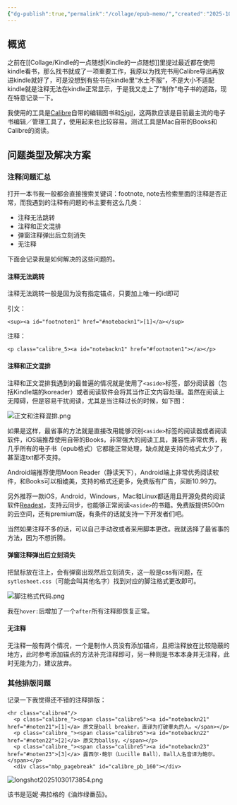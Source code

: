 ```yaml
---
{"dg-publish":true,"permalink":"/collage/epub-memo/","created":"2025-10-30T08:33:03.000+08:00"}
---
```


## 概览

之前在[[Collage/Kindle的一点随想\|Kindle的一点随想]]里提过最近都在使用kindle看书，那么找书就成了一项重要工作，我原以为找完书用Calibre导出再放进kindle就好了，可是没想到有些书在kindle里“水土不服”，不是大小不适配kindle就是注释无法在kindle正常显示，于是我又走上了“制作”电子书的道路，现在特意记录一下。

我使用的工具是[Calibre](https://calibre-ebook.com/)自带的编辑图书和[Sigil](https://sigil-ebook.com/)，这两款应该是目前最主流的电子书编辑／管理工具了，使用起来也比较容易。测试工具是Mac自带的Books和Calibre的阅读。

## 问题类型及解决方案

### 注释问题汇总

打开一本书我一般都会直接搜索关键词：footnote, note去检索里面的注释是否正常，而我遇到的注释有问题的书主要有这么几类：

- 注释无法跳转
- 注释和正文混排
- 弹窗注释弹出后立刻消失
- 无注释

下面会记录我是如何解决的这些问题的。

#### 注释无法跳转

注释无法跳转一般是因为没有指定锚点，只要加上唯一的id即可

引文：

`<sup><a id="footnoten1" href="#notebackn1">[1]</a></sup>`

注释：

`<p class="calibre_5><a id="notebackn1" href="#footnoten1"></a></p>`

#### 注释和正文混排

注释和正文混排我遇到的最普遍的情况就是使用了`<aside>`标签，部分阅读器（包括Kindle端的koreader）或者阅读软件会将其当作正文内容处理。虽然在阅读上无障碍，但是容易干扰阅读，尤其是当注释过长的时候，如下图：

![正文和注释混排.png](/img/user/Collage/%E6%AD%A3%E6%96%87%E5%92%8C%E6%B3%A8%E9%87%8A%E6%B7%B7%E6%8E%92.png)

如果是这样，最省事的方法就是直接改用能够识别`<aside>`标签的阅读器或者阅读软件，iOS端推荐使用自带的Books，非常强大的阅读工具，兼容性非常优秀，我几乎所有的电子书（epub格式）它都能正常处理，缺点就是支持的格式太少了，甚至连txt都不支持。

Android端推荐使用Moon Reader（静读天下），Android端上非常优秀阅读软件，和Books可以相媲美，支持的格式还更多，免费版有广告，买断10.99刀。

另外推荐一款iOS，Android，Windows，Mac和Linux都适用且开源免费的阅读软件[Readest](https://readest.com/)，支持云同步，也能够正常阅读`<aside>`的书籍。免费版提供500m的云空间，还有premium版，有条件的话就支持一下开发者们吧。

当然如果注释不多的话，可以自己手动改或者采用脚本更改。我就选择了最省事的方法，因为不想折腾。

#### 弹窗注释弹出后立刻消失

把鼠标放在注上，会有弹窗出现然后立刻消失，这一般是css有问题，在`sytlesheet.css`（可能会叫其他名字）找到对应的脚注格式更改即可。

![脚注格式代码.png](/img/user/Collage/%E8%84%9A%E6%B3%A8%E6%A0%BC%E5%BC%8F%E4%BB%A3%E7%A0%81.png)

我在`hover:`后增加了一个`after`所有注释即恢复正常。

#### 无注释

无注释一般有两个情况，一个是制作人员没有添加锚点，且把注释放在比较隐蔽的地方，此时参考添加锚点的方法补充注释即可，另一种则是书本本身并无注释，此时无能为力，建议放弃。

### 其他排版问题

记录一下我觉得还不错的注释排版：

```
<hr class="calibre4"/>
  <p class="calibre_"><span class="calibre5"><a id="notebackn21" href="#noten21">[1]</a> 原文是ball breaker，直译为打破睾丸的人。</span></p>
  <p class="calibre_"><span class="calibre5"><a id="notebackn22" href="#noten22">[2]</a> 原文为ballsy。</span></p>
  <p class="calibre_"><span class="calibre5"><a id="notebackn23" href="#noten23">[3]</a> 露西尔·鲍尔（Lucille Ball），Ball人名音译为鲍尔。</span></p>
  <div class="mbp_pagebreak" id="calibre_pb_160"></div>
```

![longshot20251030173854.png](/img/user/Collage/longshot20251030173854.png)

该书是范妮·弗拉格的《油炸绿番茄》。